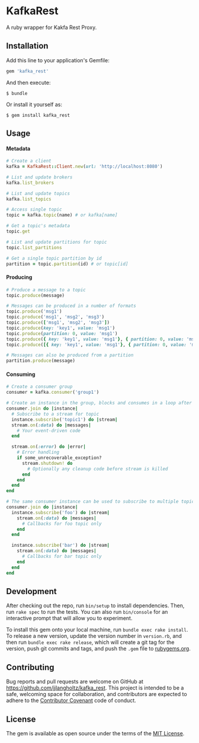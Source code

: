 # KafkaRest

A ruby wrapper for Kakfa Rest Proxy.

## Installation

Add this line to your application's Gemfile:

```ruby
gem 'kafka_rest'
```

And then execute:

    $ bundle

Or install it yourself as:

    $ gem install kafka_rest

## Usage

#### Metadata

```ruby
# Create a client
kafka = KafkaRest::Client.new(url: 'http://localhost:8080')

# List and update brokers
kafka.list_brokers

# List and update topics
kafka.list_topics

# Access single topic
topic = kafka.topic(name) # or kafka[name]

# Get a topic's metadata
topic.get

# List and update partitions for topic
topic.list_partitions

# Get a single topic partition by id
partition = topic.partition(id) # or topic[id]
```

#### Producing

```ruby
# Produce a message to a topic
topic.produce(message)

# Messages can be produced in a number of formats
topic.produce('msg1')
topic.produce('msg1', 'msg2', 'msg3')
topic.produce(['msg1', 'msg2', 'msg3'])
topic.produce(key: 'key1', value: 'msg1')
topic.produce(partition: 0, value: 'msg1')
topic.produce({ key: 'key1', value: 'msg1'}, { partition: 0, value: 'msg2' })
topic.produce([{ key: 'key1', value: 'msg1'}, { partition: 0, value: 'msg2' }])

# Messages can also be produced from a partition
partition.produce(message)
```

#### Consuming

```ruby
# Create a consumer group
consumer = kafka.consumer('group1')

# Create an instance in the group, blocks and consumes in a loop after yielding
consumer.join do |instance|
  # Subscribe to a stream for topic
  instance.subscribe('topic1') do |stream|
  stream.on(:data) do |messages|
    # Your event-driven code
  end

  stream.on(:error) do |error|
    # Error handling
    if some_unrecoverable_exception?
      stream.shutdown! do
        # Optionally any cleanup code before stream is killed
      end
    end
  end
end

# The same consumer instance can be used to subscribe to multiple topics
consumer.join do |instance|
  instance.subscribe('foo') do |stream|
    stream.on(:data) do |messages|
      # Callbacks for foo topic only
    end
  end

  instance.subscribe('bar') do |stream|
    stream.on(:data) do |messages|
      # Callbacks for bar topic only
    end
  end
end
```

## Development

After checking out the repo, run `bin/setup` to install dependencies. Then, run `rake spec` to run the tests. You can also run `bin/console` for an interactive prompt that will allow you to experiment.

To install this gem onto your local machine, run `bundle exec rake install`. To release a new version, update the version number in `version.rb`, and then run `bundle exec rake release`, which will create a git tag for the version, push git commits and tags, and push the `.gem` file to [rubygems.org](https://rubygems.org).

## Contributing

Bug reports and pull requests are welcome on GitHub at https://github.com/jjlangholtz/kafka_rest. This project is intended to be a safe, welcoming space for collaboration, and contributors are expected to adhere to the [Contributor Covenant](http://contributor-covenant.org) code of conduct.

## License

The gem is available as open source under the terms of the [MIT License](http://opensource.org/licenses/MIT).
